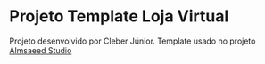 # Projeto Template Loja Virtual

Projeto desenvolvido por Cleber Júnior.
Template usado no projeto [Almsaeed Studio](https://almsaeedstudio.com)
